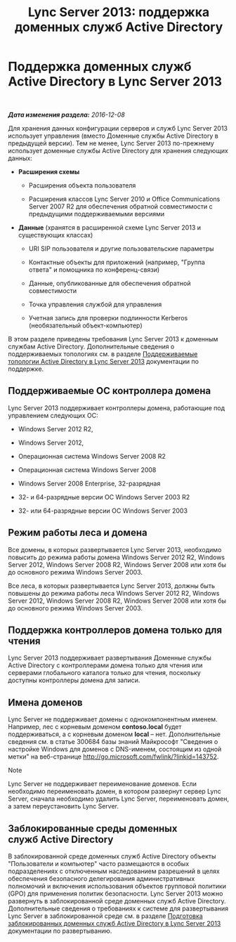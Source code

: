 ﻿---
title: 'Lync Server 2013: поддержка доменных служб Active Directory'
TOCTitle: Поддержка доменных служб Active Directory
ms:assetid: aeb62d5e-e424-473a-b795-9452150c98dd
ms:mtpsurl: https://technet.microsoft.com/ru-ru/library/Gg412831(v=OCS.15)
ms:contentKeyID: 49310866
ms.date: 12/10/2016
mtps_version: v=OCS.15
ms.translationtype: HT
---

# Поддержка доменных служб Active Directory в Lync Server 2013

 

_**Дата изменения раздела:** 2016-12-08_

Для хранения данных конфигурации серверов и служб Lync Server 2013 использует управления (вместо Доменные службы Active Directory в предыдущей версии). Тем не менее, Lync Server 2013 по-прежнему использует доменные службы Active Directory для хранения следующих данных:

  - **Расширения схемы**
    
      - Расширения объекта пользователя
    
      - Расширения классов Lync Server 2010 и Office Communications Server 2007 R2 для обеспечения обратной совместимости с предыдущими поддерживаемыми версиями

  - **Данные** (хранятся в расширенной схеме Lync Server 2013 и существующих классах)
    
      - URI SIP пользователя и другие пользовательские параметры
    
      - Контактные объекты для приложений (например, "Группа ответа" и помощника по конференц-связи)
    
      - Данные, опубликованные для обеспечения обратной совместимости
    
      - Точка управления службой для управления
    
      - Учетная запись для проверки подлинности Kerberos (необязательный объект-компьютер)

В этом разделе приведены требования Lync Server 2013 к доменным службам Active Directory. Дополнительные сведения о поддерживаемых топологиях см. в разделе [Поддерживаемые топологии Active Directory в Lync Server 2013](lync-server-2013-supported-active-directory-topologies.md) документации по поддержке.

## Поддерживаемые ОС контроллера домена

Lync Server 2013 поддерживает контроллеры домена, работающие под управлением следующих ОС:

  - Windows Server 2012 R2,

  - Windows Server 2012,

  - Операционная система Windows Server 2008 R2

  - Операционная система Windows Server 2008

  - Windows Server 2008 Enterprise, 32-разрядная

  - 32- и 64-разрядные версии ОС Windows Server 2003 R2

  - 32- или 64-разрядные версии ОС Windows Server 2003

## Режим работы леса и домена

Все домены, в которых развертывается Lync Server 2013, необходимо повысить до режима работы домена Windows Server 2012 R2, Windows Server 2012, Windows Server 2008 R2, Windows Server 2008 или хотя бы до основного режима Windows Server 2003.

Все леса, в которых развертывается Lync Server 2013, должны быть повышены до режима работы леса Windows Server 2012 R2, Windows Server 2012, Windows Server 2008 R2, Windows Server 2008 или хотя бы до основного режима Windows Server 2003.

## Поддержка контроллеров домена только для чтения

Lync Server 2013 поддерживает развертывания Доменные службы Active Directory с контроллерами домена только для чтения или серверами глобального каталога только для чтения, поскольку доступны контроллеры домена для записи.

## Имена доменов

Lync Server не поддерживает домены с однокомпонентным именем. Например, лес с корневым доменом **contoso.local** будет поддерживаться, а с корневым доменом **local** – нет. Дополнительные сведения см. в статье 300684 базы знаний Майкрософт "Сведения о настройке Windows для доменов с DNS-именем, состоящим из одной метки" на веб-странице <http://go.microsoft.com/fwlink/?linkid=143752>.

> [!note]  
> Lync Server не поддерживает переименование доменов. Если необходимо переименовать домен, в котором развернут сервер Lync Server, сначала необходимо удалить Lync Server, переименовать домен, а затем переустановить Lync Server.

## Заблокированные среды доменных служб Active Directory

В заблокированной среде доменных служб Active Directory объекты "Пользователи и компьютер" часто размещаются в особых подразделениях с отключенным наследованием разрешений в целях обеспечения безопасного делегирования административных полномочий и включения использования объектов групповой политики (GPO) для применения политик безопасности. Lync Server 2013 можно развернуть в заблокированной среде доменных служб Active Directory. Дополнительные сведения о требованиях к системе для развертывания Lync Server в заблокированной среде см. в разделе [Подготовка заблокированных доменных служб Active Directory в Lync Server 2013](lync-server-2013-preparing-a-locked-down-active-directory-domain-services.md) документации по развертыванию.

